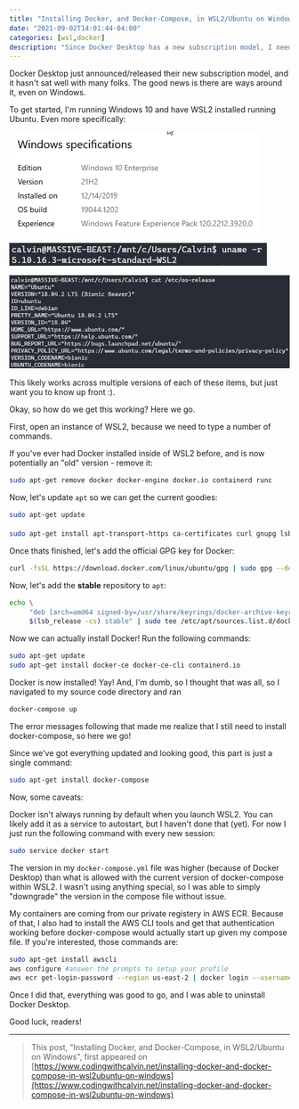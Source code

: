 ```yaml
---
title: "Installing Docker, and Docker-Compose, in WSL2/Ubuntu on Windows"
date: "2021-09-02T14:01:44-04:00"
categories: [wsl,docker]
description: "Since Docker Desktop has a new subscription model, I needed a way to run docker and docker-compose, without subscribing. That's easier said than done on Windows, though, so WSL2 to the rescue!"
---
```


Docker Desktop just announced/released their new subscription model, and it hasn't sat well with many folks.  The good news is there are ways around it, even on Windows.

To get started, I'm running Windows 10 and have WSL2 installed running Ubuntu.  Even more specifically:

![Windows Version Information](./windows-about.png)

![WSL2 Version Information](./wsl2-version.png)

![Ubuntu Version Information](./ubuntu-version.png)

This likely works across multiple versions of each of these items, but just want you to know up front :).

Okay, so how do we get this working?  Here we go.

First, open an instance of WSL2, because we need to type a number of commands.

If you've ever had Docker installed inside of WSL2 before, and is now potentially an "old" version - remove it:

```bash
sudo apt-get remove docker docker-engine docker.io containerd runc
```

Now, let's update `apt` so we can get the current goodies:

```bash
sudo apt-get update

sudo apt-get install apt-transport-https ca-certificates curl gnupg lsb-release
```

Once thats finished, let's add the official GPG key for Docker:

```bash
curl -fsSL https://download.docker.com/linux/ubuntu/gpg | sudo gpg --dearmor -o /usr/share/keyrings/docker-archive-keyring.gpg
```

Now, let's add the **stable** repository to `apt`:

```bash
echo \
     "deb [arch=amd64 signed-by=/usr/share/keyrings/docker-archive-keyring.gpg] https://download.docker.com/linux/ubuntu \
     $(lsb_release -cs) stable" | sudo tee /etc/apt/sources.list.d/docker.list > /dev/null
```

Now we can actually install Docker! Run the following commands:

```bash
sudo apt-get update
sudo apt-get install docker-ce docker-ce-cli containerd.io
```

Docker is now installed! Yay!  And, I'm dumb, so I thought that was all, so I navigated to my source code directory and ran

```bash
docker-compose up
```

The error messages following that made me realize that I still need to install docker-compose, so here we go!

Since we've got everything updated and looking good, this part is just a single command:

```bash
sudo apt-get install docker-compose
```

Now, some caveats:

Docker isn't always running by default when you launch WSL2.  You can likely add it as a service to autostart, but I haven't done that (yet). For now
I just run the following command with every new session:

```bash
sudo service docker start
```

The version in my `docker-compose.yml` file was higher (because of Docker Desktop) than what is allowed with the current version of docker-compose
within WSL2.  I wasn't using anything special, so I was able to simply "downgrade" the version in the compose file without issue.

My containers are coming from our private registery in AWS ECR.  Because of that, I also had to install the AWS CLI tools and get that authentication
working before docker-compose would actually start up given my compose file. If you're interested, those commands are:

```bash
sudo apt-get install awscli
aws configure #answer the prompts to setup your profile
aws ecr get-login-password --region us-east-2 | docker login --username AWS --password-stdin <aws_account_number>.dkr.ecr.us-east-2.amazonaws.com
```

Once I did that, everything was good to go, and I was able to uninstall Docker Desktop.

Good luck, readers!

---

>This post, "Installing Docker, and Docker-Compose, in WSL2/Ubuntu on Windows", first appeared on [https://www.codingwithcalvin.net/installing-docker-and-docker-compose-in-wsl2ubuntu-on-windows](https://www.codingwithcalvin.net/installing-docker-and-docker-compose-in-wsl2ubuntu-on-windows)
